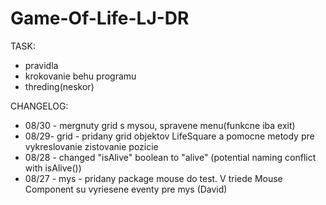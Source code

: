 # Game-Of-Life-LJ-DR



TASK:
- pravidla
- krokovanie behu programu
- threding(neskor)


CHANGELOG:
- 08/30 - mergnuty grid s mysou, spravene menu(funkcne iba exit)
- 08/29- grid - pridany grid objektov LifeSquare a pomocne metody pre vykreslovanie zistovanie pozicie
- 08/28	- changed "isAlive" boolean to "alive" (potential naming conflict with isAlive())
- 08/27 - mys - pridany package mouse do test. V triede Mouse Component su vyriesene eventy pre mys (David) 

